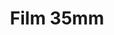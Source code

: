 ---
title: Film 35mm
path: /film-35mm
category: 
    - Film
hashtags:
    - 35mmfilm
    - thedaily35mm
    - 35mm
    - the35mmdiary    
    - 35mmfilmphotography
---
